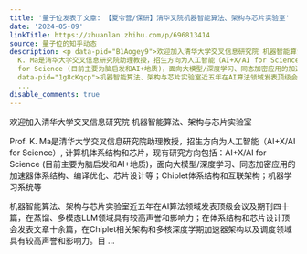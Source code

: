```yaml
---
title: '量子位发表了文章: 【夏令营/保研】清华叉院机器智能算法、架构与芯片实验室'
date: '2024-05-09'
linkTitle: https://zhuanlan.zhihu.com/p/696813414
source: 量子位的知乎动态
description: <p data-pid="B1Aogey9">欢迎加入清华大学交叉信息研究院 机器智能算法、架构与芯片实验室</p><p data-pid="mjEfBQgb">Prof.
  K. Ma是清华大学交叉信息研究院助理教授，招生方向为人工智能（AI+X/AI for Science）, 计算机体系结构和芯片，现有研究方向包括：AI+X/AI
  for Science (目前主要为脑启发和AI+地质)，面向大模型/深度学习、同态加密应用的加速器体系结构、编译优化、芯片设计等；Chiplet体系结构和互联架构；机器学习系统等</p><p
  data-pid="1g8cKqcp">机器智能算法、架构与芯片实验室近五年在AI算法领域发表顶级会议及期刊四十篇，在蒸馏、多模态LLM领域具有较高声誉和影响力；在体系结构和芯片设计顶会发表文章十余篇，在Chiplet相关架构和多核深度学期加速器架构以及调度领域具有较高声誉和影响力。目
  ...
disable_comments: true
---
```

<p data-pid="B1Aogey9">欢迎加入清华大学交叉信息研究院 机器智能算法、架构与芯片实验室</p><p data-pid="mjEfBQgb">Prof. K. Ma是清华大学交叉信息研究院助理教授，招生方向为人工智能（AI+X/AI for Science）, 计算机体系结构和芯片，现有研究方向包括：AI+X/AI for Science (目前主要为脑启发和AI+地质)，面向大模型/深度学习、同态加密应用的加速器体系结构、编译优化、芯片设计等；Chiplet体系结构和互联架构；机器学习系统等</p><p data-pid="1g8cKqcp">机器智能算法、架构与芯片实验室近五年在AI算法领域发表顶级会议及期刊四十篇，在蒸馏、多模态LLM领域具有较高声誉和影响力；在体系结构和芯片设计顶会发表文章十余篇，在Chiplet相关架构和多核深度学期加速器架构以及调度领域具有较高声誉和影响力。目 ...